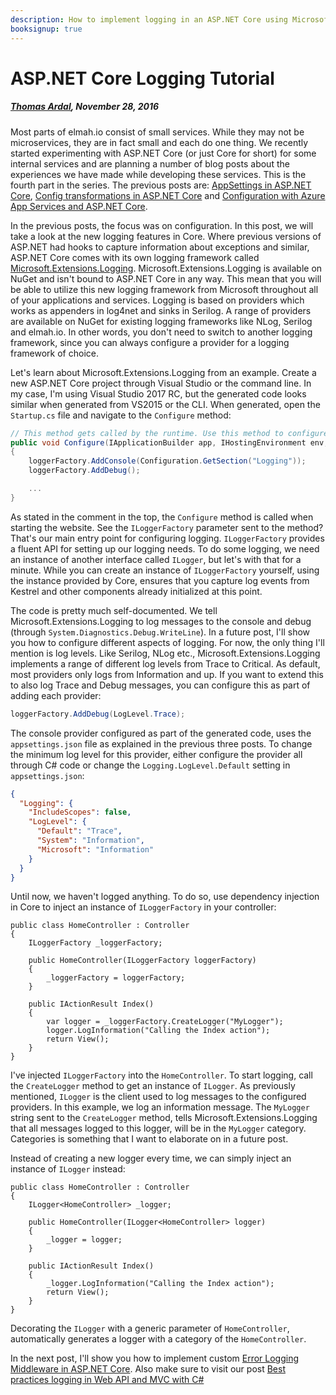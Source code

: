 ---description: How to implement logging in an ASP.NET Core using Microsoft.Extensions.Logging. Log to a text file, another logging framework or even elmah.io from core.booksignup: true---# ASP.NET Core Logging Tutorial##### [Thomas Ardal](http://elmah.io/about/), November 28, 2016Most parts of elmah.io consist of small services. While they may not be microservices, they are in fact small and each do one thing. We recently started experimenting with ASP.NET Core (or just Core for short) for some internal services and are planning a number of blog posts about the experiences we have made while developing these services. This is the fourth part in the series. The previous posts are: [AppSettings in ASP.NET Core](appsettings-in-aspnetcore.md), [Config transformations in ASP.NET Core](config-transformations-in-aspnetcore.md) and [Configuration with Azure App Services and ASP.NET Core](configuration-with-azure-app-services-and-aspnetcore.md).In the previous posts, the focus was on configuration. In this post, we will take a look at the new logging features in Core. Where previous versions of ASP.NET had hooks to capture information about exceptions and similar, ASP.NET Core comes with its own logging framework called [Microsoft.Extensions.Logging](https://www.nuget.org/packages/Microsoft.Extensions.Logging/). Microsoft.Extensions.Logging is available on NuGet and isn't bound to ASP.NET Core in any way. This mean that you will be able to utilize this new logging framework from Microsoft throughout all of your applications and services. Logging is based on providers which works as appenders in log4net and sinks in Serilog. A range of providers are available on NuGet for existing logging frameworks like NLog, Serilog and elmah.io. In other words, you don't need to switch to another logging framework, since you can always configure a provider for a logging framework of choice.Let's learn about Microsoft.Extensions.Logging from an example. Create a new ASP.NET Core project through Visual Studio or the command line. In my case, I'm using Visual Studio 2017 RC, but the generated code looks similar when generated from VS2015 or the CLI. When generated, open the `Startup.cs` file and navigate to the `Configure` method:```csharp// This method gets called by the runtime. Use this method to configure the HTTP request pipeline.public void Configure(IApplicationBuilder app, IHostingEnvironment env, ILoggerFactory loggerFactory){    loggerFactory.AddConsole(Configuration.GetSection("Logging"));    loggerFactory.AddDebug();    ...}```As stated in the comment in the top, the `Configure` method is called when starting the website. See the `ILoggerFactory` parameter sent to the method? That's our main entry point for configuring logging. `ILoggerFactory` provides a fluent API for setting up our logging needs. To do some logging, we need an instance of another interface called `ILogger`, but let's with that for a minute. While you can create an instance of `ILoggerFactory` yourself, using the instance provided by Core, ensures that you capture log events from Kestrel and other components already initialized at this point.The code is pretty much self-documented. We tell Microsoft.Extensions.Logging to log messages to the console and debug (through `System.Diagnostics.Debug.WriteLine`). In a future post, I'll show you how to configure different aspects of logging. For now, the only thing I'll mention is log levels. Like Serilog, NLog etc., Microsoft.Extensions.Logging implements a range of different log levels from Trace to Critical. As default, most providers only logs from Information and up. If you want to extend this to also log Trace and Debug messages, you can configure this as part of adding each provider:```csharploggerFactory.AddDebug(LogLevel.Trace);```The console provider configured as part of the generated code, uses the `appsettings.json` file as explained in the previous three posts. To change the minimum log level for this provider, either configure the provider all through C# code or change the `Logging.LogLevel.Default` setting in `appsettings.json`:```json{  "Logging": {    "IncludeScopes": false,    "LogLevel": {      "Default": "Trace",      "System": "Information",      "Microsoft": "Information"    }  }}```Until now, we haven't logged anything. To do so, use dependency injection in Core to inject an instance of `ILoggerFactory` in your controller:```chsarppublic class HomeController : Controller{    ILoggerFactory _loggerFactory;    public HomeController(ILoggerFactory loggerFactory)    {        _loggerFactory = loggerFactory;    }    public IActionResult Index()    {        var logger = _loggerFactory.CreateLogger("MyLogger");        logger.LogInformation("Calling the Index action");        return View();    }}```I've injected `ILoggerFactory` into the `HomeController`. To start logging, call the `CreateLogger` method to get an instance of `ILogger`. As previously mentioned, `ILogger` is the client used to log messages to the configured providers. In this example, we log an information message. The `MyLogger` string sent to the `CreateLogger` method, tells Microsoft.Extensions.Logging that all messages logged to this logger, will be in the `MyLogger` category. Categories is something that I want to elaborate on in a future post.Instead of creating a new logger every time, we can simply inject an instance of `ILogger` instead:```chsarppublic class HomeController : Controller{    ILogger<HomeController> _logger;    public HomeController(ILogger<HomeController> logger)    {        _logger = logger;    }    public IActionResult Index()    {        _logger.LogInformation("Calling the Index action");        return View();    }}```Decorating the `ILogger` with a generic parameter of `HomeController`, automatically generates a logger with a category of the `HomeController`.In the next post, I'll show you how to implement custom [Error Logging Middleware in ASP.NET Core](/error-logging-middleware-in-aspnetcore.md). Also make sure to visit our post [Best practices logging in Web API and MVC with C#](/asp-net-error-logging-best-practices.md)